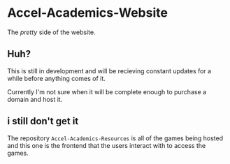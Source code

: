 # Accel-Academics-Website

The *pretty* side of the website.

## Huh?

This is still in development and will be recieving constant updates for a while before anything comes of it.

Currently I'm not sure when it will be complete enough to purchase a domain and host it.

## i still don't get it

The repository `Accel-Academics-Resources` is all of the games being hosted and this one is the frontend that the users interact with to access the games.
